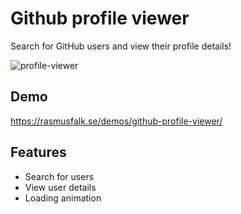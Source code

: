 # Github profile viewer

Search for GitHub users and view their profile details!

![profile-viewer](https://user-images.githubusercontent.com/31412046/50057336-29715d80-0169-11e9-8261-869e32c13838.png)

## Demo

https://rasmusfalk.se/demos/github-profile-viewer/

## Features

- Search for users
- View user details
- Loading animation
